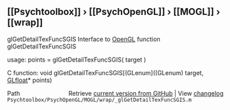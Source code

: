 ## [[Psychtoolbox]] &#8250; [[PsychOpenGL]] &#8250; [[MOGL]] &#8250; [[wrap]]

glGetDetailTexFuncSGIS  Interface to [OpenGL](OpenGL) function glGetDetailTexFuncSGIS  
  
usage:  points = glGetDetailTexFuncSGIS( target )  
  
C function:  void glGetDetailTexFuncSGIS[(GLenum]((GLenum) target, [GLfloat](GLfloat)\* points)  




<div class="code_header" style="text-align:right;">
  <span style="float:left;">Path&nbsp;&nbsp;</span> <span class="counter">Retrieve <a href=
  "https://raw.github.com/Psychtoolbox-3/Psychtoolbox-3/beta/Psychtoolbox/PsychOpenGL/MOGL/wrap/_glGetDetailTexFuncSGIS.m">current version from GitHub</a> | View <a href=
  "https://github.com/Psychtoolbox-3/Psychtoolbox-3/commits/beta/Psychtoolbox/PsychOpenGL/MOGL/wrap/_glGetDetailTexFuncSGIS.m">changelog</a></span>
</div>
<div class="code">
  <code>Psychtoolbox/PsychOpenGL/MOGL/wrap/_glGetDetailTexFuncSGIS.m</code>
</div>

